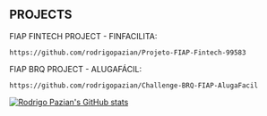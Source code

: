 ## PROJECTS

FIAP FINTECH PROJECT - FINFACILITA:

    https://github.com/rodrigopazian/Projeto-FIAP-Fintech-99583

FIAP BRQ PROJECT - ALUGAFÁCIL:

    https://github.com/rodrigopazian/Challenge-BRQ-FIAP-AlugaFacil


[![Rodrigo Pazian's GitHub stats](https://github-readme-stats.vercel.app/api?username=rodrigopazian&theme=dracula)](https://github.com/rodrigopazian/github-readme-stats)
